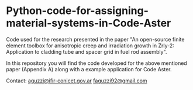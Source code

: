 # Python-code-for-assigning-material-systems-in-Code-Aster
Code used for the research presented in the paper "An open-source finite element toolbox for anisotropic creep and irradiation growth in Zrly-2: Application to cladding tube and spacer grid in fuel rod assembly".

In this repository you will find the code developed for the above mentioned paper (Appendix A) along with a example application for Code Aster.

Contact: aguzzi@ifir-conicet.gov.ar
         faguzzi92@gmail.com
